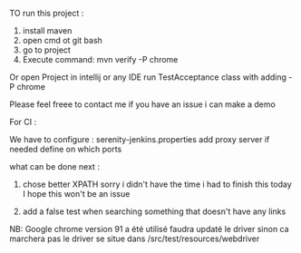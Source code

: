 

TO run this project : 
1) install maven 
2) open cmd ot git bash
3) go to project 
4) Execute command: mvn verify -P chrome


Or open Project in intellij or any IDE 
run TestAcceptance class with adding -P chrome 

Please feel freee to contact me if you have an issue i can make a demo


For CI : 

We have to configure : 
serenity-jenkins.properties 
add proxy server if needed 
define on which ports 

what can be done next : 
1) chose better XPATH 
sorry i didn't have the time 
i had to finish this today 
I hope this won't be an issue 

2) add a false test when searching something that doesn't have any links 

NB: 
Google chrome version 91 a été utilisé 
faudra updaté le driver sinon ca marchera pas 
le driver se situe dans /src/test/resources/webdriver


